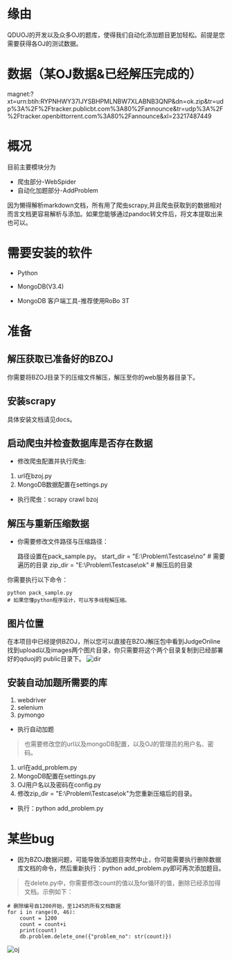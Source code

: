﻿# 缘由 

QDUOJ的开发以及众多OJ的题库，使得我们自动化添加题目更加轻松。前提是您需要获得各OJ的测试数据。

# 数据（某OJ数据&已经解压完成的）
magnet:?xt=urn:btih:RYPNHWY37IJYSBHPMLNBW7XLABNB3QNP&dn=ok.zip&tr=udp%3A%2F%2Ftracker.publicbt.com%3A80%2Fannounce&tr=udp%3A%2F%2Ftracker.openbittorrent.com%3A80%2Fannounce&xl=23217487449


# 概况

目前主要模块分为

* 爬虫部分-WebSpider
* 自动化加题部分-AddProblem

因为懒得解析markdown文档，所有用了爬虫scrapy,并且爬虫获取到的数据相对而言文档更容易解析与添加。如果您能够通过pandoc转文件后，将文本提取出来也可以。

# 需要安装的软件

* Python

* MongoDB(V3.4)

* MongoDB 客户端工具-推荐使用RoBo 3T

# 准备
## 解压获取已准备好的BZOJ
你需要将BZOJ目录下的压缩文件解压，解压至你的web服务器目录下。


## 安装scrapy
具体安装文档请见docs。


## 启动爬虫并检查数据库是否存在数据
* 修改爬虫配置并执行爬虫:

1. url在bzoj.py
2. MongoDB数据配置在settings.py

* 执行爬虫：scrapy crawl bzoj

## 解压与重新压缩数据

* 你需要修改文件路径与压缩路径：
	
	路径设置在pack_sample.py。
	start_dir = "E:\\Problem\\Testcase\\no"    # 需要遍历的目录
	zip_dir = "E:\\Problem\\Testcase\\ok"      # 解压后的目录


你需要执行以下命令：
	
	python pack_sample.py 
	# 如果您懂python程序设计，可以写多线程解压缩。

## 图片位置
在本项目中已经提供BZOJ，所以您可以直接在BZOJ解压包中看到JudgeOnline找到upload以及images两个图片目录，你只需要将这个两个目录复制到已经部署好的qduoj的 public目录下。
![dir][2]

## 安装自动加题所需要的库
1. webdriver
2. selenium
3. pymongo

* 执行自动加题
> 也需要修改您的url以及mongoDB配置，以及OJ的管理员的用户名、密码。

1. url在add_problem.py
2. MongoDB配置在settings.py
3. OJ用户名以及密码在config.py
4. 修改zip_dir = "E:\\Problem\\Testcase\\ok"为您重新压缩后的目录。

* 执行：python add_problem.py


# 某些bug
* 因为BZOJ数据问题，可能导致添加题目突然中止，你可能需要执行删除数据库文档的命令，然后重新执行：python add_problem.py即可再次添加题目。
> 在delete.py中，你需要修改count的值以及for循环的值，删除已经添加得文档。示例如下：

    # 删除编号自1200开始，至1245的所有文档数据
    for i in range(0, 46):
        count = 1200
        count = count+i
        print(count)
        db.problem.delete_one({"problem_no": str(count)})


![oj][1]

  [1]: https://s1.ax2x.com/2018/06/02/71uIJ.png
  [2]: https://finen-1251602255.cos.ap-shanghai.myqcloud.com/images/github/autoaddproblem/dir.png